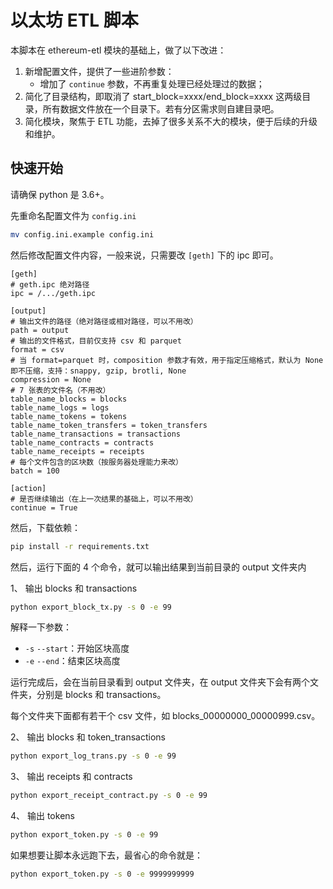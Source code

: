 # 以太坊 ETL 脚本

本脚本在 ethereum-etl 模块的基础上，做了以下改进：
1. 新增配置文件，提供了一些进阶参数：
    * 增加了 `continue` 参数，不再重复处理已经处理过的数据；
2. 简化了目录结构，即取消了 start_block=xxxx/end_block=xxxx 这两级目录，所有数据文件放在一个目录下。若有分区需求则自建目录吧。
3. 简化模块，聚焦于 ETL 功能，去掉了很多关系不大的模块，便于后续的升级和维护。

##  快速开始

请确保 python 是 3.6+。

先重命名配置文件为 `config.ini`

```bash
mv config.ini.example config.ini
```

然后修改配置文件内容，一般来说，只需要改 `[geth]` 下的 ipc 即可。

```text
[geth]
# geth.ipc 绝对路径
ipc = /.../geth.ipc

[output]
# 输出文件的路径（绝对路径或相对路径，可以不用改）
path = output
# 输出的文件格式，目前仅支持 csv 和 parquet
format = csv
# 当 format=parquet 时，composition 参数才有效，用于指定压缩格式，默认为 None 即不压缩，支持：snappy, gzip, brotli, None
compression = None
# 7 张表的文件名（不用改）
table_name_blocks = blocks
table_name_logs = logs
table_name_tokens = tokens
table_name_token_transfers = token_transfers
table_name_transactions = transactions
table_name_contracts = contracts
table_name_receipts = receipts
# 每个文件包含的区块数（按服务器处理能力来改）
batch = 100

[action]
# 是否继续输出（在上一次结果的基础上，可以不用改）
continue = True
```

然后，下载依赖：

```bash
pip install -r requirements.txt
```

然后，运行下面的 4 个命令，就可以输出结果到当前目录的 output 文件夹内

1、 输出 blocks 和 transactions

```bash
python export_block_tx.py -s 0 -e 99
```

解释一下参数：
* `-s` `--start`：开始区块高度
* `-e` `--end`：结束区块高度

运行完成后，会在当前目录看到 output 文件夹，在 output 文件夹下会有两个文件夹，分别是 blocks 和 transactions。

每个文件夹下面都有若干个 csv 文件，如 blocks_00000000_00000999.csv。

2、 输出 blocks 和 token_transactions

```bash
python export_log_trans.py -s 0 -e 99
```

3、 输出 receipts 和 contracts

```bash
python export_receipt_contract.py -s 0 -e 99
```

4、 输出 tokens

```bash
python export_token.py -s 0 -e 99
```

如果想要让脚本永远跑下去，最省心的命令就是：

```bash
python export_token.py -s 0 -e 9999999999
```